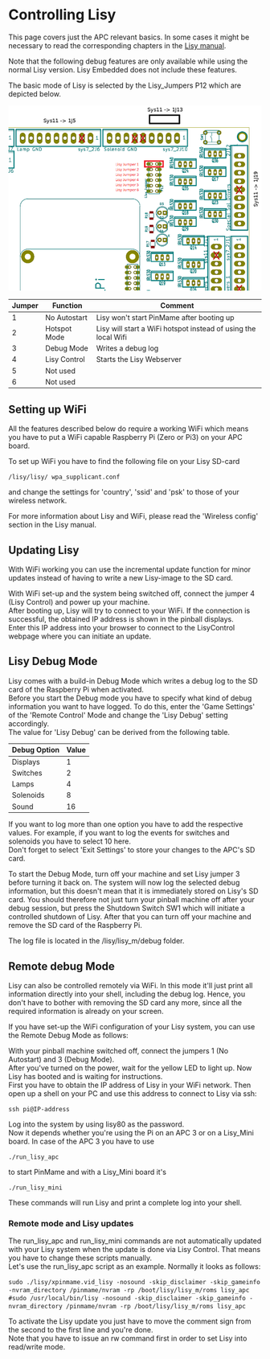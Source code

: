 # Controlling Lisy

This page covers just the APC relevant basics. In some cases it might be necessary to read the corresponding chapters in the [Lisy manual](https://lisy.dev/documentation.html).

Note that the following debug features are only available while using the normal Lisy version. Lisy Embedded does not include these features.

The basic mode of Lisy is selected by the Lisy_Jumpers P12 which are depicted below.

![Lisy Jumper](https://github.com/AmokSolderer/APC/blob/master/DOC/PICS/LisyJumper.png)

|Jumper|Function|Comment|
|--|--|--|
|1|No Autostart|Lisy won't start PinMame after booting up|
|2|Hotspot Mode|Lisy will start a WiFi hotspot instead of using the local Wifi|
|3|Debug Mode|Writes a debug log|
|4|Lisy Control|Starts the Lisy Webserver|
|5|Not used||
|6|Not used||

## Setting up WiFi

All the features described below do require a working WiFi which means you have to put a WiFi capable Raspberry Pi (Zero or Pi3) on your APC board.

To set up WiFi you have to find the following file on your Lisy SD-card

    /lisy/lisy/ wpa_supplicant.conf
    
and change the settings for 'country', 'ssid' and 'psk' to those of your wireless network.

For more information about Lisy and WiFi, please read the 'Wireless config' section in the Lisy manual.

## Updating Lisy

With WiFi working you can use the incremental update function for minor updates instead of having to write a new Lisy-image to the SD card. 

With WiFi set-up and the system being switched off, connect the jumper 4 (Lisy Control) and power up your machine.  
After booting up, Lisy will try to connect to your WiFi. If the connection is successful, the obtained IP address is shown in the pinball displays.  
Enter this IP address into your browser to connect to the LisyControl webpage where you can initiate an update.

## Lisy Debug Mode

Lisy comes with a build-in Debug Mode which writes a debug log to the SD card of the Raspberry Pi when activated.  
Before you start the Debug mode you have to specify what kind of debug information you want to have logged. To do this, enter the 'Game Settings' of the 'Remote Control' Mode and change the 'Lisy Debug' setting accordingly.  
The value for 'Lisy Debug' can be derived from the following table.

|Debug Option|Value|
|--|--|
|Displays|1|
|Switches|2|
|Lamps|4|
|Solenoids|8|
|Sound|16|

If you want to log more than one option you have to add the respective values. For example, if you want to log the events for switches and solenoids you have to select 10 here.  
Don't forget to select 'Exit Settings' to store your changes to the APC's SD card.

To start the Debug Mode, turn off your machine and set Lisy jumper 3 before turning it back on. The system will now log the selected debug information, but this doesn't mean that it is immediately stored on Lisy's SD card. You should therefore not just turn your pinball machine off after your debug session, but press the Shutdown Switch SW1 which will initiate a controlled shutdown of Lisy. After that you can turn off your machine and remove the SD card of the Raspberry Pi.

The log file is located in the /lisy/lisy_m/debug folder.

## Remote debug Mode

Lisy can also be controlled remotely via WiFi. In this mode it'll just print all information directly into your shell, including the debug log. Hence, you don't have to bother with removing the SD card any more, since all the required information is already on your screen.

If you have set-up the WiFi configuration of your Lisy system, you can use the Remote Debug Mode as follows:

With your pinball machine switched off, connect the jumpers 1 (No Autostart) and 3 (Debug Mode).  
After you've turned on the power, wait for the yellow LED to light up. Now Lisy has booted and is waiting for instructions.  
First you have to obtain the IP address of Lisy in your WiFi network. Then open up a shell on your PC and use this address to connect to Lisy via ssh: 
 
    ssh pi@IP-address

Log into the system by using lisy80 as the password.  
Now it depends whether you're using the Pi on an APC 3 or on a Lisy_Mini board. In case of the APC 3 you have to use

    ./run_lisy_apc
    
to start PinMame and with a Lisy_Mini board it's

    ./run_lisy_mini
    
These commands will run Lisy and print a complete log into your shell.

### Remote mode and Lisy updates

The run_lisy_apc and run_lisy_mini commands are not automatically updated with your Lisy system when the update is done via Lisy Control. That means you have to change these scripts manually.  
Let's use the run_lisy_apc script as an example. Normally it looks as follows:

    sudo ./lisy/xpinmame.vid_lisy -nosound -skip_disclaimer -skip_gameinfo -nvram_directory /pinmame/nvram -rp /boot/lisy/lisy_m/roms lisy_apc
    #sudo /usr/local/bin/lisy -nosound -skip_disclaimer -skip_gameinfo -nvram_directory /pinmame/nvram -rp /boot/lisy/lisy_m/roms lisy_apc
    
To activate the Lisy update you just have to move the comment sign from the second to the first line and you're done.  
Note that you have to issue an rw command first in order to set Lisy into read/write mode.
